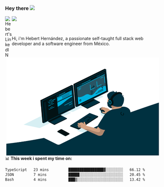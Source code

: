 ### Hey there <img src="https://media.giphy.com/media/hvRJCLFzcasrR4ia7z/giphy.gif" width="25px">
<a href="https://www.linkedin.com/in/evertcode/" target="_blank">
  <img align="left" alt="Hebert's LinkedIN" width="22px" src="https://raw.githubusercontent.com/peterthehan/peterthehan/master/assets/linkedin.svg" />
</a>

![](https://visitor-badge.glitch.me/badge?page_id=evertcode.evertcode)

<br />

Hi, i'm Hebert Hernández, a passionate self-taught full stack web developer and a software engineer from México.

<img align="right" alt="GIF" src="https://github.com/evertcode/evertcode/blob/master/code.gif?raw=true" width="500" height="320" />

📊 **This week i spent my time on:**

<!--START_SECTION:waka-->

```text
TypeScript   23 mins         ████████████████▓░░░░░░░░   66.12 %
JSON         7 mins          █████░░░░░░░░░░░░░░░░░░░░   20.45 %
Bash         4 mins          ███▒░░░░░░░░░░░░░░░░░░░░░   13.42 %
```

<!--END_SECTION:waka-->
